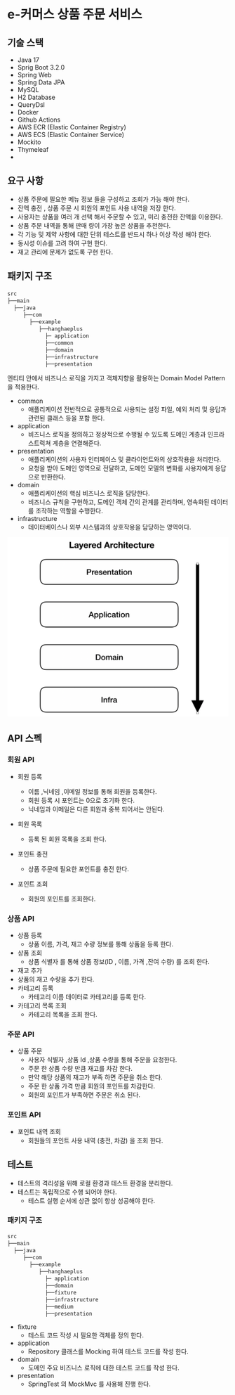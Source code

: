 # e-커머스 상품 주문 서비스

## 기술 스택

- Java 17
- Sprig Boot 3.2.0
- Spring Web
- Spring Data JPA
- MySQL
- H2 Database
- QueryDsl
- Docker
- Github Actions
- AWS ECR (Elastic Container Registry)
- AWS ECS (Elastic Container Service)
- Mockito
- Thymeleaf
- 
## 요구 사항

- 상품 주문에 필요한 메뉴 정보 들을 구성하고 조회가 가능 해야 한다.
- 잔액 충전 , 상품 주문 시 회원의 포인트 사용 내역을 저장 한다.
- 사용자는 상품을 여러 개 선택 해서 주문할 수 있고, 미리 충전한 잔액을 이용한다.
- 상품 주문 내역을 통해 판매 량이 가장 높은 상품을 추천한다.
- 각 기능 및 제약 사항에 대한 단위 테스트를 반드시 하나 이상 작성 해야 한다.
- 동시성 이슈를 고려 하여 구현 한다.
- 재고 관리에 문제가 없도록 구현 한다.

## 패키지 구조

```
src
├──main
  ├──java
     ├──com
       ├──example
          ├──hanghaeplus
            ├─ application
            ├──common
            ├──domain
            ├──infrastructure
            ├──presentation
```

엔티티 안에서 비즈니스 로직을 가지고 객체지향을 활용하는 Domain Model Pattern 을 적용한다.


- common
    - 애플리케이션 전반적으로 공통적으로 사용되는 설정 파일, 예외 처리 및 응답과 관련된 클래스 등을 포함 한다.
- application
    - 비즈니스 로직을 정의하고 정상적으로 수행될 수 있도록 도메인 계층과 인프라스트럭쳐 계층을 연결해준다.
- presentation
    - 애플리케이션의 사용자 인터페이스 및 클라이언트와의 상호작용을 처리한다.
    - 요청을 받아 도메인 영역으로 전달하고, 도메인 모델의 변화를 사용자에게 응답으로 반환한다.
- domain
    - 애플리케이션의 핵심 비즈니스 로직을 담당한다.
    - 비즈니스 규칙을 구현하고, 도메인 객체 간의 관계를 관리하며, 영속화된 데이터를 조작하는 역할을 수행한다.
- infrastructure
    - 데이터베이스나 외부 시스템과의 상호작용을 담당하는 영역이다.



![img.png](docs/img.png)


## API 스펙 

### 회원 API

- 회원 등록
  - 이름 ,닉네임 ,이메일 정보를 통해 회원을 등록한다.
  - 회원 등록 시 포인트는 0으로 초기화 한다.
  - 닉네임과 이메일은 다른 회원과 중복 되어서는 안된다.

- 회원 목록
  - 등록 된 회원 목록을 조회 한다.

- 포인트 충전
  - 상품 주문에 필요한 포인트를 충전 한다.
- 포인트 조회
  - 회원의 포인트를 조회한다.

### 상품 API

- 상품 등록
  - 상품 이름, 가격, 재고 수량 정보를 통해 상품을 등록 한다.
- 상품 조회
  - 상품 식별자 를 통해 상품 정보(ID , 이름, 가격 ,잔여 수량) 를 조회 한다.
-  재고 추가  
  - 상품의 재고 수량을 추가 한다.
- 카테고리 등록
  - 카테고리 이름 데이터로 카테고리를 등록 한다.
- 카테고리 목록 조회
  - 카테고리 목록을 조회 한다.

### 주문 API

- 상품 주문
  - 사용자 식별자 ,상품 Id ,상품 수량을 통해 주문을 요청한다. 
  - 주문 한 상품 수량 만큼 재고를 차감 한다.
  - 만약 해당 상품의 재고가 부족 하면 주문을 취소 한다.
  - 주문 한 상품 가격 만큼 회원의 포인트를 차감한다.
  - 회원의 포인트가 부족하면 주문은 취소 된다. 


### 포인트 API

- 포인트 내역 조회
  - 회원들의 포인트 사용 내역 (충전, 차감) 을 조회 한다.


## 테스트

- 테스트의 격리성을 위해 로컬 환경과 테스트 환경을 분리한다.
- 테스트는 독립적으로 수행 되어야 한다.
  - 테스트 실행 순서에 상관 없이 항상 성공해야 한다.

### 패키지 구조

```
src
├──main
  ├──java
     ├──com
       ├──example
          ├──hanghaeplus
            ├─ application
            ├──domain
            ├──fixture
            ├──infrastructure
            ├──medium
            ├──presentation
```

- fixture 
  - 테스트 코드 작성 시 필요한 객체를 정의 한다. 
- application
  - Repository 클래스를 Mocking 하여 테스트 코드를 작성 한다.
- domain
  - 도메인 주요 비즈니스 로직에 대한 테스트 코드를 작성 한다.
- presentation
  - SpringTest 의 MockMvc 를 사용해 진행 한다.


[//]: # (## 고민한 부분)
[//]: # ()
[//]: # (#### [테스트 코드 작성을 위해 코드를 추가 하는 것이 맞을까?]&#40;docs/테스트코드.md&#41;)


